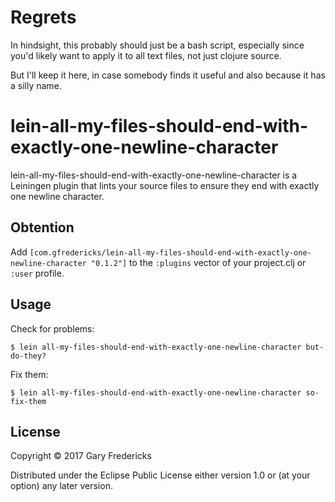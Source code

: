 # Regrets

In hindsight, this probably should just be a bash script, especially since
you'd likely want to apply it to all text files, not just clojure source.

But I'll keep it here, in case somebody finds it useful and also because
it has a silly name.

# lein-all-my-files-should-end-with-exactly-one-newline-character

lein-all-my-files-should-end-with-exactly-one-newline-character is a
Leiningen plugin that lints your source files to ensure they end with
exactly one newline character.

## Obtention

Add `[com.gfredericks/lein-all-my-files-should-end-with-exactly-one-newline-character "0.1.2"]`
to the `:plugins` vector of your project.clj or `:user` profile.

## Usage

Check for problems:

    $ lein all-my-files-should-end-with-exactly-one-newline-character but-do-they?

Fix them:

    $ lein all-my-files-should-end-with-exactly-one-newline-character so-fix-them

## License

Copyright © 2017 Gary Fredericks

Distributed under the Eclipse Public License either version 1.0 or (at
your option) any later version.
